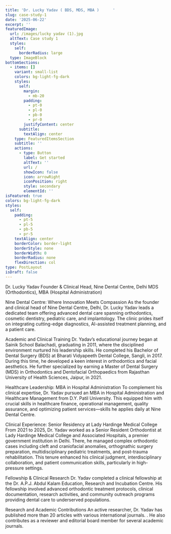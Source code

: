 ```yaml
---
title: 'Dr. Lucky Yadav ( BDS, MDS, MBA )      '
slug: case-study-1
date: '2025-06-22'
excerpt: ''
featuredImage:
  url: /images/lucky yadav (1).jpg
  altText: Case study 1
  styles:
    self:
      borderRadius: large
  type: ImageBlock
bottomSections:
  - items: []
    variant: small-list
    colors: bg-light-fg-dark
    styles:
      self:
        margin:
          - mb-20
        padding:
          - pt-0
          - pl-0
          - pb-0
          - pr-0
        justifyContent: center
      subtitle:
        textAlign: center
    type: FeaturedItemsSection
    subtitle: ''
    actions:
      - type: Button
        label: Get started
        altText: ''
        url: /
        showIcon: false
        icon: arrowRight
        iconPosition: right
        style: secondary
        elementId: ''
isFeatured: true
colors: bg-light-fg-dark
styles:
  self:
    padding:
      - pt-5
      - pl-5
      - pb-5
      - pr-5
    textAlign: center
    borderColor: border-light
    borderStyle: none
    borderWidth: 0
    borderRadius: none
    flexDirection: col
type: PostLayout
isDraft: false
---
```

Dr. Lucky Yadav
Founder & Clinical Head, Nine Dental Centre, Delhi
MDS (Orthodontics), MBA (Hospital Administration)

Nine Dental Centre: Where Innovation Meets Compassion
As the founder and clinical head of Nine Dental Centre, Delhi, Dr. Lucky Yadav leads a dedicated team offering advanced dental care spanning orthodontics, cosmetic dentistry, pediatric care, and implantology. The clinic prides itself on integrating cutting-edge diagnostics, AI-assisted treatment planning, and a patient care.

Academic and Clinical Training
Dr. Yadav’s educational journey began at Sainik School Balachadi, graduating in 2011, where the disciplined environment nurtured his leadership skills.
He completed his Bachelor of Dental Surgery (BDS) at Bharati Vidyapeeth Dental College, Sangli, in 2017. During this time, he developed a keen interest in orthodontics and facial aesthetics. He further specialized by earning a Master of Dental Surgery (MDS) in Orthodontics and Dentofacial Orthopaedics from Rajasthan University of Health Sciences, Jaipur, in 2021. 

Healthcare Leadership: MBA in Hospital Administration
To complement his clinical expertise, Dr. Yadav pursued an MBA in Hospital Administration and Healthcare Management from D.Y. Patil University. This equipped him with crucial skills in healthcare finance, operational management, quality assurance, and optimizing patient services—skills he applies daily at Nine Dental Centre.

Clinical Experience: Senior Residency at Lady Hardinge Medical College
From 2021 to 2025, Dr. Yadav worked as a Senior Resident Orthodontist at Lady Hardinge Medical College and Associated Hospitals, a premier government institution in Delhi. There, he managed complex orthodontic cases including cleft and craniofacial anomalies, orthognathic surgery preparation, multidisciplinary pediatric treatments, and post-trauma rehabilitation. This tenure enhanced his clinical judgment, interdisciplinary collaboration, and patient communication skills, particularly in high-pressure settings.

Fellowship & Clinical Research
Dr. Yadav completed a clinical fellowship at the Dr. A.P.J. Abdul Kalam Education, Research and Incubation Centre. His fellowship involved advanced orthodontic treatment protocols, clinical documentation, research activities, and community outreach programs providing dental care to underserved populations.

Research and Academic Contributions
An active researcher, Dr. Yadav has published more than 20 articles with various international journals. . He also contributes as a reviewer and editorial board member for several academic journals.

